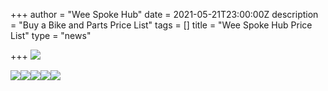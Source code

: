 +++
author = "Wee Spoke Hub"
date = 2021-05-21T23:00:00Z
description = "Buy a Bike and Parts Price List"
tags = []
title = "Wee Spoke Hub Price List"
type = "news"

+++
![](https://res.cloudinary.com/shrub-co-op/image/upload/v1621865763/shrubcoop.org/media/1_jnv8li.png)

![](https://res.cloudinary.com/shrub-co-op/image/upload/v1621865805/shrubcoop.org/media/2_xbbhk5.png)![](https://res.cloudinary.com/shrub-co-op/image/upload/v1621865832/shrubcoop.org/media/3_whmvx4.png)![](https://res.cloudinary.com/shrub-co-op/image/upload/v1621865851/shrubcoop.org/media/4_ndl91d.png)![](https://res.cloudinary.com/shrub-co-op/image/upload/v1621865877/shrubcoop.org/media/5_gys5v3.png)![](https://res.cloudinary.com/shrub-co-op/image/upload/v1621865902/shrubcoop.org/media/6_poxers.png)